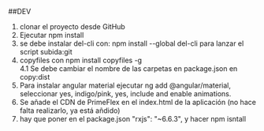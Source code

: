 ##DEV
1. clonar el proyecto desde GitHub
2. Ejecutar npm install
3. se debe instalar del-cli con: npm install --global del-cli  para lanzar el script subida:git
4. copyfiles con npm install copyfiles -g  
4.1 Se debe cambiar el nombre de las carpetas en package.json en copy:dist
5. Para instalar angular material ejecutar ng add @angular/material, seleccionar yes, indigo/pink, yes,  include and enable animations. 
6. Se añade el CDN de PrimeFlex en el index.html de la aplicación (no hace falta realizarlo, ya está añdido)
7. hay que poner en el package.json "rxjs": "~6.6.3", y hacer npm isntall 

 